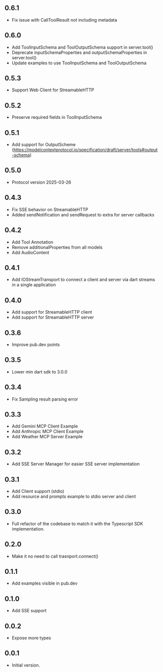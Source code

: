 ## 0.6.1

- Fix issue with CallToolResult not including metadata

## 0.6.0

- Add ToolInputSchema and ToolOutputSchema support in server.tool()
- Deprecate inputSchemaProperties and outputSchemaProperties in server.tool()
- Update examples to use ToolInputSchema and ToolOutputSchema

## 0.5.3

- Support Web Client for StreamableHTTP

## 0.5.2

- Preserve required fields in ToolInputSchema

## 0.5.1

- Add support for OutputScheme (<https://modelcontextprotocol.io/specification/draft/server/tools#output-schema>)

## 0.5.0

- Protocol version 2025-03-26

## 0.4.3

- Fix SSE behavior on StreamableHTTP
- Added sendNotification and sendRequest to extra for server callbacks

## 0.4.2

- Add Tool Annotation
- Remove additionalProperties from all models
- Add AudioContent

## 0.4.1

- Add IOStreamTransport to connect a client and server via dart streams in a single application

## 0.4.0

- Add support for StreamableHTTP client
- Add support for StreamableHTTP server

## 0.3.6

- Improve pub.dev points

## 0.3.5

- Lower min dart sdk to 3.0.0

## 0.3.4

- Fix Sampling result parsing error

## 0.3.3

- Add Gemini MCP Client Example
- Add Anthropic MCP Client Example
- Add Weather MCP Server Example

## 0.3.2

- Add SSE Server Manager for easier SSE server implementation

## 0.3.1

- Add Client support (stdio)
- Add resource and prompts example to stdio server and client

## 0.3.0

- Full refactor of the codebase to match it with the Typescript SDK implementation.

## 0.2.0

- Make it no need to call trasnport.connect()

## 0.1.1

- Add examples visible in pub.dev

## 0.1.0

- Add SSE support

## 0.0.2

- Expose more types

## 0.0.1

- Initial version.
